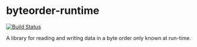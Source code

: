 # byteorder-runtime

[![Build Status](https://travis-ci.org/Enet4/byteorder-runtime.svg?branch=master)](https://travis-ci.org/Enet4/byteorder-runtime)

A library for reading and writing data in a byte order only known at run-time.
